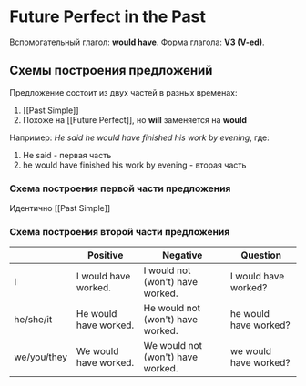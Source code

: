 # Future Perfect in the Past

Вспомогательный глагол: **would have**.
Форма глагола: **V3 (V-ed)**.

## Схемы построения предложений

Предложение состоит из двух частей в разных временах:
1. [[Past Simple]]
2. Похоже на [[Future Perfect]], но **will** заменяется на **would**

Например: *He said he would have finished his work by evening*, где:
1. He said - первая часть
2. he would have finished his work by evening - вторая часть

### Схема построения первой части предложения

Идентично [[Past Simple]]


### Схема построения второй части предложения

|             | Positive                   | Negative                               | Question                   |
| ----------- | -------------------------- | -------------------------------------- | -------------------------- |
| I           | I would have worked.  | I would not (won't) have worked.  | I would have worked?  | 
| he/she/it   | He would have worked. | He would not (won't) have worked. | he would have worked? |
| we/you/they | We would have worked. | We would not (won't) have worked. | we would have worked? |


